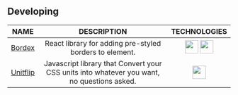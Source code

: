 ## Developing
<div align="center">

|NAME|DESCRIPTION|TECHNOLOGIES|
|:-:|:-:|:-:|
|[Bordex](https://github.com/Bear-Frost/bordex)|React library for adding pre-styled borders to element.|<img src="https://user-images.githubusercontent.com/25181517/183890598-19a0ac2d-e88a-4005-a8df-1ee36782fde1.png" height="30px" width="30px"/> <img src="https://user-images.githubusercontent.com/25181517/183897015-94a058a6-b86e-4e42-a37f-bf92061753e5.png" height="30px" width="30px" />|
|[Unitflip](https://github.com/zshaian/unitflip)|Javascript library that Convert your CSS units into whatever you want, no questions asked.|<img src="https://user-images.githubusercontent.com/25181517/117447155-6a868a00-af3d-11eb-9cfe-245df15c9f3f.png" height="30px" width="30px" />|

</div>
